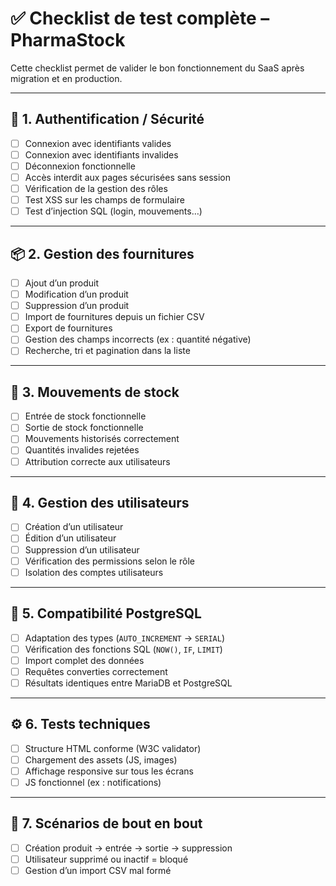 
# ✅ Checklist de test complète – PharmaStock

Cette checklist permet de valider le bon fonctionnement du SaaS après migration et en production.

---

## 🔐 1. Authentification / Sécurité

- [ ] Connexion avec identifiants valides
- [ ] Connexion avec identifiants invalides
- [ ] Déconnexion fonctionnelle
- [ ] Accès interdit aux pages sécurisées sans session
- [ ] Vérification de la gestion des rôles
- [ ] Test XSS sur les champs de formulaire
- [ ] Test d’injection SQL (login, mouvements…)

---

## 📦 2. Gestion des fournitures

- [ ] Ajout d’un produit
- [ ] Modification d’un produit
- [ ] Suppression d’un produit
- [ ] Import de fournitures depuis un fichier CSV
- [ ] Export de fournitures
- [ ] Gestion des champs incorrects (ex : quantité négative)
- [ ] Recherche, tri et pagination dans la liste

---

## 🔄 3. Mouvements de stock

- [ ] Entrée de stock fonctionnelle
- [ ] Sortie de stock fonctionnelle
- [ ] Mouvements historisés correctement
- [ ] Quantités invalides rejetées
- [ ] Attribution correcte aux utilisateurs

---

## 👤 4. Gestion des utilisateurs

- [ ] Création d’un utilisateur
- [ ] Édition d’un utilisateur
- [ ] Suppression d’un utilisateur
- [ ] Vérification des permissions selon le rôle
- [ ] Isolation des comptes utilisateurs

---

## 💾 5. Compatibilité PostgreSQL

- [ ] Adaptation des types (`AUTO_INCREMENT` → `SERIAL`)
- [ ] Vérification des fonctions SQL (`NOW()`, `IF`, `LIMIT`)
- [ ] Import complet des données
- [ ] Requêtes converties correctement
- [ ] Résultats identiques entre MariaDB et PostgreSQL

---

## ⚙️ 6. Tests techniques

- [ ] Structure HTML conforme (W3C validator)
- [ ] Chargement des assets (JS, images)
- [ ] Affichage responsive sur tous les écrans
- [ ] JS fonctionnel (ex : notifications)

---

## 🧪 7. Scénarios de bout en bout

- [ ] Création produit → entrée → sortie → suppression
- [ ] Utilisateur supprimé ou inactif = bloqué
- [ ] Gestion d’un import CSV mal formé
